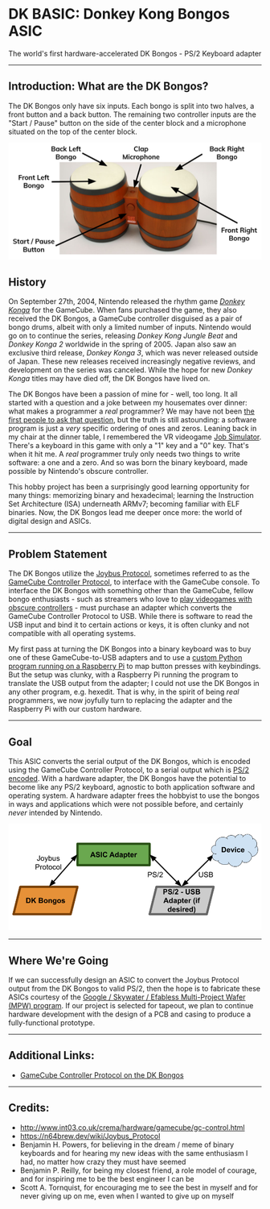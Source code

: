 # DK BASIC: Donkey Kong Bongos ASIC

The world's first hardware-accelerated DK Bongos - PS/2 Keyboard adapter

---
## Introduction: What are the DK Bongos?

The DK Bongos only have six inputs. Each bongo is split into two halves, a front
button and a back button. The remaining two controller inputs are the "Start /
Pause" button on the side of the center block and a microphone situated on the
top of the center block.

![Diagram of the DK Bongos](docs/images/dk_inputs.png)

## History

On September 27th, 2004, Nintendo released the rhythm game
[_Donkey Konga_](https://en.wikipedia.org/wiki/Donkey_Konga) for the GameCube.
When fans purchased the game, they also received the DK Bongos, a GameCube
controller disguised as a pair of bongo drums, albeit with only a limited number
of inputs. Nintendo would go on to continue the series, releasing _Donkey Kong_
_Jungle Beat_ and _Donkey Konga 2_ worldwide in the spring of 2005. Japan also
saw an exclusive third release, _Donkey Konga 3_, which was never released
outside of Japan. These new releases received increasingly negative reviews, and development on the series was canceled. While the hope for new _Donkey Konga_
titles may have died off, the DK Bongos have lived on.

The DK Bongos have been a passion of mine for - well, too long. It all started
with a question and a joke between my housemates over dinner: what makes a
programmer a _real_ programmer? We may have not been
[the first people to ask that question](https://xkcd.com/378/), but the truth
is still astounding: a software program is just a _very_ specific ordering of
ones and zeros. Leaning back in my chair at the dinner table, I remembered the
VR videogame [Job Simulator](https://en.wikipedia.org/wiki/Job_Simulator).
There's a keyboard in this game with only a "1" key and a "0" key. That's when
it hit me. A _real_ programmer truly only needs two things to write software: a
one and a zero. And so was born the binary keyboard, made possible by Nintendo's obscure controller.

This hobby project has been a surprisingly good learning opportunity for many
things: memorizing binary and hexadecimal; learning the Instruction Set
Architecture (ISA) underneath ARMv7; becoming familiar with ELF binaries. Now,
the DK Bongos lead me deeper once more: the world of digital design and ASICs.

---
## Problem Statement

The DK Bongos utilize the [Joybus Protocol](https://n64brew.dev/wiki/Joybus_Protocol),
sometimes referred to as the [GameCube Controller Protocol](http://www.int03.co.uk/crema/hardware/gamecube/gc-control.html),
to interface with the GameCube console. To interface the DK Bongos with
something other than the GameCube, fellow bongo enthusiasts - such as streamers
who love to [play videogames with obscure controllers](https://www.youtube.com/watch?v=mh-6k8TmUd8&t=69s) -
must purchase an adapter which converts the GameCube Controller Protocol to USB.
While there is software to read the USB input and bind it to certain actions or
keys, it is often clunky and not compatible with all operating systems.

My first pass at turning the DK Bongos into a binary keyboard was to buy one of
these GameCube-to-USB adapters and to use a
[custom Python program running on a Raspberry Pi](https://github.com/johnDeSilencio/Donkey-Kong-Jungle-Beat-Binary-Keyboard)
to map button presses with keybindings. But the setup was clunky, with a
Raspberry Pi running the program to translate the USB output from the adapter; I
could not use the DK Bongos in any other program, e.g. hexedit. That is why,
in the spirit of being _real_ programmers, we now joyfully turn to replacing the
adapter and the Raspberry Pi with our custom hardware.

---
## Goal

This ASIC converts the serial output of the DK Bongos, which is encoded using
the GameCube Controller Protocol, to a serial output which is
[PS/2 encoded](https://en.wikipedia.org/wiki/PS/2_port#Communication_protocol).
With a hardware adapter, the DK Bongos have the potential to become like any
PS/2 keyboard, agnostic to both application software and operating system. A
hardware adapter frees the hobbyist to use the bongos in ways and applications
which were not possible before, and certainly _never_ intended by Nintendo.

![DK Bongos - System Diagram](docs/images/DK_BANANAS_System_Diagram.png)

---
## Where We're Going

If we can successfully design an ASIC to convert the Joybus Protocol output from
the DK Bongos to valid PS/2, then the hope is to fabricate these ASICs courtesy
of the [Google / Skywater / Efabless Multi-Project Wafer (MPW) program](https://efabless.com/open_shuttle_program).
If our project is selected for tapeout, we plan to continue hardware development
with the design of a PCB and casing to produce a fully-functional prototype.

---
## Additional Links:

* [GameCube Controller Protocol on the DK Bongos](docs/DATASHEET.md)

---
## Credits:

* http://www.int03.co.uk/crema/hardware/gamecube/gc-control.html
* https://n64brew.dev/wiki/Joybus_Protocol
* Benjamin H. Powers, for believing in the dream / meme of binary keyboards and
for hearing my new ideas with the same enthusiasm I had, no matter how crazy
they must have seemed
* Benjamin P. Reilly, for being my closest friend, a role model of courage, and
for inspiring me to be the best engineer I can be
* Scott A. Tornquist, for encouraging me to see the best in myself and for never
giving up on me, even when I wanted to give up on myself
